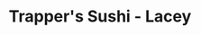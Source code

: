 ---
layout: place
title: "Trapper's Sushi - Lacey"
permalink: /washington/lacey/trapper-s-sushi-lacey.html
stateAbbr: WA
stateName: Washington
cityName: Lacey
seo:
  name: "Trapper's Sushi - Lacey"
  type: Restaurant
  links: null
description: "Looking for sushi in Lacey, Washington? Check out Trapper's Sushi - Lacey for a delightful Japanese dining experience. Enjoy a variety of sushi and other dis..."
place_id: ChIJS0XNE5YLkVQRm8PrZEidYgY
photos:
  - name: >-
      places/ChIJS0XNE5YLkVQRm8PrZEidYgY/photos/AeeoHcIHubzafqpD6Z3y7HkEgLgtu45U1_bQrxtMsWDoSCgixp9N3WVHedp8tGsGjo962AX4Uy5JfNYGcfjW6HSLXH1cdz_mJVLxLKcusw_7XjFgMb9STa4bqR0mT9qTxLjHPT9_oT3A-OmEuAmOaJHNQkSY2WFKYGH7H530ZlF1RgmXfQGPyqaY47jRfDP5t07OwvsA6i2iWX9s6g6VDRuNf4AMnPtk4xYfDbN8SYA4TWoIkoF6pJKXE3S3v2EfeZmx_-8NWefFoLRrlrPvY_h78BkVvOt_YuAp128QhPYT6PvO_Q
    widthPx: 2000
    heightPx: 1240
    authorAttributions:
      - displayName: Trapper's Sushi - Lacey
        uri: https://maps.google.com/maps/contrib/113207436504697981492
        photoUri: >-
          https://lh3.googleusercontent.com/a-/ALV-UjUrJG0AnuCIj8yf7uMt4N63WTyRvc4UNjJHwyrE__Q976zgOjs=s100-p-k-no-mo
    flagContentUri: >-
      https://www.google.com/local/imagery/report/?cb_client=maps_api_places.places_api&image_key=!1e10!2sAF1QipOoyYRu4INn6PoGwAzy9jgKRlIuCHETRG1fF5H6&hl=en-US
    googleMapsUri: >-
      https://www.google.com/maps/place//data=!3m4!1e2!3m2!1sAF1QipOoyYRu4INn6PoGwAzy9jgKRlIuCHETRG1fF5H6!2e10!4m2!3m1!1s0x54910b9613cd454b:0x6629d4864ebc39b
  - name: >-
      places/ChIJS0XNE5YLkVQRm8PrZEidYgY/photos/AeeoHcKnLJghQ1yz_FL27wTd32MoIDLC89bGGyGLRvrLRUqSw1aZLzEJbQVtq3Ohk9aXdN4pTlOBqdO4yumEcMaJdlH8RikpKzo3sT4pcx0kokqvGSTgaj2bX6QfBnLAR6HiFcjNu8UlIQU5489b9OZ01pizd0kHRCQMGciAtdyoP2Dyg_MMyayyHCIVBLVN2KNWoiYNOkOa11L_gl7MCTvCR47mv8i-6hj_xGVimHNQDuuU-8mmc9o2KcDVfiy0hHj_CjsXjFEaGEtXc4Myl3RwJZAuQdqxhLjOi21EcHTZ9GVh2w
    widthPx: 1188
    heightPx: 1186
    authorAttributions:
      - displayName: Trapper's Sushi - Lacey
        uri: https://maps.google.com/maps/contrib/113207436504697981492
        photoUri: >-
          https://lh3.googleusercontent.com/a-/ALV-UjUrJG0AnuCIj8yf7uMt4N63WTyRvc4UNjJHwyrE__Q976zgOjs=s100-p-k-no-mo
    flagContentUri: >-
      https://www.google.com/local/imagery/report/?cb_client=maps_api_places.places_api&image_key=!1e10!2sAF1QipPVu0lvxwsYoShvQsE8HQ4A3SV4QZvkrry3sc8w&hl=en-US
    googleMapsUri: >-
      https://www.google.com/maps/place//data=!3m4!1e2!3m2!1sAF1QipPVu0lvxwsYoShvQsE8HQ4A3SV4QZvkrry3sc8w!2e10!4m2!3m1!1s0x54910b9613cd454b:0x6629d4864ebc39b
  - name: >-
      places/ChIJS0XNE5YLkVQRm8PrZEidYgY/photos/AeeoHcJGUiOL5tNY_YtA0554PyNQINYE2DS0PMFhn_6JfEET-FEADe-LGPNTgXn3MSZ4z7gp_NTujuKEa2OeTZoNDizCStSlTRXRue2CN_VImyQthLlUrcxYI5cJh70nhAL6zba9dPDG3pTbeAMXOcvCaPvYFOKG7YDn2xRBE9kXdAe4LRyTqOxFxI8Sz0P8TutpPZQOAZDDd0x47uJaM7g0z7j6nuiNGGjCG3jgj6Ld9AU0lEprspqNiX6j-Yttj2F_iIsMe3-3nTpfpKox78dPL_x42Dub44aiyEQKaGjUdXpbqOLqE5y2yWcshnSfUaL12NDbxSzJZKIMfQNOnb5uoZ63wMW96EQaIlZOLS7bA78PwzE_lXrP0fwmuP4yPBYr2_7v0PfvcXBmlskRFO5YrSITDXI961iKH2lqcN_kofrwvQ
    widthPx: 4000
    heightPx: 3000
    authorAttributions:
      - displayName: Kevin Dao
        uri: https://maps.google.com/maps/contrib/107138007315334987504
        photoUri: >-
          https://lh3.googleusercontent.com/a/ACg8ocIPo2g8MLH8ZCwnXyOzf0BsiCSGknE-Dl1M7xY8V_pcJ0CSMg=s100-p-k-no-mo
    flagContentUri: >-
      https://www.google.com/local/imagery/report/?cb_client=maps_api_places.places_api&image_key=!1e10!2sCIHM0ogKEICAgICjnpvoZg&hl=en-US
    googleMapsUri: >-
      https://www.google.com/maps/place//data=!3m4!1e2!3m2!1sCIHM0ogKEICAgICjnpvoZg!2e10!4m2!3m1!1s0x54910b9613cd454b:0x6629d4864ebc39b
  - name: >-
      places/ChIJS0XNE5YLkVQRm8PrZEidYgY/photos/AeeoHcL4I6TeO6dsFOYxG1heB4oqoTO0nl8ZSp4sJk-l47-GPXQwHrs85kst45qpoBwqw0hue2k9ms5PmWqn52FbKwWVMMeQofRmAGU4zcs3ELNEz47EFY7qIIQMANTss4pAnNEy3c5q3DKU9vln6z42ya71riWXElhYwk8AvVF2vIWeN242ZNqq42lUCLhAU2D2YZ3EWhpmbWJxcNqTqItMakv_8VhREJLz-b3qM743FLqEJ00UpSUmKQO848X9JLW9JBcX-yfxekHEHLcfjKkwthcgcacw94CF16tIl1KI8a9Bik_DQJv2KHPLLjOcN3GxX7zbNQHM4Nzpoi3-WePaHxF9IH4oVLVsTo1KbWxZwxcVOlQ5GBPfQc71Wt7RgnpXLy-VnsWZKMOx0d1-gv9P0HfG0zCtte21h0wzRriHc78
    widthPx: 4032
    heightPx: 3024
    authorAttributions:
      - displayName: Aspen Sod
        uri: https://maps.google.com/maps/contrib/101478992262462924265
        photoUri: >-
          https://lh3.googleusercontent.com/a-/ALV-UjV84-vWD3TnQOCdJFOg3XxfHXlJUXoM40hIsDBwwmBEzS-EGoQ=s100-p-k-no-mo
    flagContentUri: >-
      https://www.google.com/local/imagery/report/?cb_client=maps_api_places.places_api&image_key=!1e10!2sCIHM0ogKEICAgIDr-PqHOQ&hl=en-US
    googleMapsUri: >-
      https://www.google.com/maps/place//data=!3m4!1e2!3m2!1sCIHM0ogKEICAgIDr-PqHOQ!2e10!4m2!3m1!1s0x54910b9613cd454b:0x6629d4864ebc39b
  - name: >-
      places/ChIJS0XNE5YLkVQRm8PrZEidYgY/photos/AeeoHcJelBE8THaS23Spf_LQrzQHvVcJFMYyJ4phvG0_acifoWuht98ePgwS06Wm_Zkrr46yxppP4spCfgySeA9bqsgKhrYK7t4Umcn3neO0OgT40296WGV9KCoGOyliR1S_bFhtC_JYpj72rdXgodagShVYoVJOgxM12Ks5onku5JjH6rDBwm7Q0SYhbjB6aFJQ4A4DnrFidlWGHN5sK2B3hRnm8pgMy0FtcnrJdJTfYRsT-DjxsCeUQrGwKLxyIPZW4qyIMB851mtybKwWGiEh3UvkQmS-B2j8-djf_1WcXb7MTP6l-_cbAPEZnJb5JfJWKIQNrTrPf6QCBjw-MLs1V05h9oQUPzKv8aRspBT489YHtOJDtzsZSdXugilOg0P5zxNDy9JTe1TBEocRGrD24aDbxn4tJ5mSz7-pJNPZ4DxT2A
    widthPx: 4080
    heightPx: 3072
    authorAttributions:
      - displayName: Drew Clancy
        uri: https://maps.google.com/maps/contrib/117610657022037279595
        photoUri: >-
          https://lh3.googleusercontent.com/a-/ALV-UjVShVclBLCkSW7xc_43kAm45fk8Kwjj-fGF98vhYu8h7taiT87XTA=s100-p-k-no-mo
    flagContentUri: >-
      https://www.google.com/local/imagery/report/?cb_client=maps_api_places.places_api&image_key=!1e10!2sCIHM0ogKEICAgIDr_-65bA&hl=en-US
    googleMapsUri: >-
      https://www.google.com/maps/place//data=!3m4!1e2!3m2!1sCIHM0ogKEICAgIDr_-65bA!2e10!4m2!3m1!1s0x54910b9613cd454b:0x6629d4864ebc39b
  - name: >-
      places/ChIJS0XNE5YLkVQRm8PrZEidYgY/photos/AeeoHcI5PJeKwBZwaCbMY9-lcbnxKiqtOFFSFTqkgOvkUaUbXDKP0TJmM6vYyh67IqWwU4Ck7akl8s_FPaI5aYRfwDY42MCrKQ8KrH3BMRPijGyZQo-6ul80qIrkjLQzq4733SBQ2UWfF220WoY_ZQK2DQ0qUlS16ZbuoSwNMu_sYkIHpU9T1lAMLhfcIyjVa9P-ZmjS_jhE717D3zUbnHlXbUF8lR0-6hNLclHiY88G1xOFQIXiS0nQNAWoIujDxt62Tdhf8t9OazqlhTXxKQk1xfr3XLyB8kqdR5pVo24kBOZ2u9rgJr99rjR-xO8RUjRciWsCWCz__W9gu362k1cce5I2o2faBf3zg4No22mue-dIbgi2GpjPQbx9mnsWQryjwOL7_uagML1vj0o_3o5tK-rpMu_WtD8Hrz05x78LL5o
    widthPx: 3024
    heightPx: 4032
    authorAttributions:
      - displayName: Kyla Huntley
        uri: https://maps.google.com/maps/contrib/118333646433576312001
        photoUri: >-
          https://lh3.googleusercontent.com/a-/ALV-UjVg6zLWY2h_E2K0-lNBeO8fXN7ZP4O_6s1yEtnZTmifYQ-TASI=s100-p-k-no-mo
    flagContentUri: >-
      https://www.google.com/local/imagery/report/?cb_client=maps_api_places.places_api&image_key=!1e10!2sCIHM0ogKEICAgIDju9rMFw&hl=en-US
    googleMapsUri: >-
      https://www.google.com/maps/place//data=!3m4!1e2!3m2!1sCIHM0ogKEICAgIDju9rMFw!2e10!4m2!3m1!1s0x54910b9613cd454b:0x6629d4864ebc39b
  - name: >-
      places/ChIJS0XNE5YLkVQRm8PrZEidYgY/photos/AeeoHcKWzvSOK-WiRr21nk96rQChG1bzcvZkvEO4asd2E2wtgSiYDhjd2BEelsZb3z7dWQ3l4IVbZLQhOKAQN7K7OVZMOjmYYo6Vnib0pr5g2EcbTLgZINVfNYXZF4CuS8Y7vofQYi5SoFLoH966JC7CFVCGDvtTGl-rpv7TINTBjH8Z3Ahkey2K0Zjbj2HGTnBQ7VKap47TMsSVL7_D-UNKe7hq4rY1Z6sGoZg3UCn7yCgPCYXjh3RXRDcd31kggHscmLCmz50Y8uFVjl0NpCx5G9oyg4XkmBzJyRQzdLDnl9_-f333Wq6xjKlVSkGSIAtaV_kfAGtqpUpqkWR-U546rEGHznhJXH328lty1fWefMGPSM-TYXVlBJP-XJND0W2fammDNa3io7Vcyg45jtLQRzm7om-iGvhey1pU3j0isrTXQqM5
    widthPx: 3000
    heightPx: 4000
    authorAttributions:
      - displayName: Christina McGathy
        uri: https://maps.google.com/maps/contrib/104109659435859754948
        photoUri: >-
          https://lh3.googleusercontent.com/a-/ALV-UjVfdpln9phLZ55-8-0OSH1dNYBAoi7nT_xmxSIDZo1qTSQ-2H3JKw=s100-p-k-no-mo
    flagContentUri: >-
      https://www.google.com/local/imagery/report/?cb_client=maps_api_places.places_api&image_key=!1e10!2sCIHM0ogKEICAgICdi_6ssgE&hl=en-US
    googleMapsUri: >-
      https://www.google.com/maps/place//data=!3m4!1e2!3m2!1sCIHM0ogKEICAgICdi_6ssgE!2e10!4m2!3m1!1s0x54910b9613cd454b:0x6629d4864ebc39b
  - name: >-
      places/ChIJS0XNE5YLkVQRm8PrZEidYgY/photos/AeeoHcL0K0pyfaIwCX1m2P8xB8yAmEGZs246kEcqgJsdqytXROB2dhtMM7un12S_B0MubPVbh4uA7tH43HOscn9BG0NA1YIWJtwsLdVkg9ucKw6xkbuzUkeiOelKgW_HnxIZ6hAKsAGoeoQjYamyffAVPPcbzT-MwJnZCP_OXh0wsHfrzFzkwoOkmeP6Vsb7UWt0DlUHX4nTg1dgCmNPYqCoSsmn3Nf80yPvz7PrUF5YTH6YtHqSbhys34_td6Cc9sOpssvhz6byqlrg2ZJJX3wHBc8gh09iEZVIO3hlqNGBuEp4H_aq01R94fUYDDfAr1vCyiTmCCym51i2wH8Vmxf5fnkPUdPTzQDqTjg_JbOZtQjdLsiHbUFi8sBHaLxmg2ir8fDiQnoerjKHa4jJOjs6Ivz2aNFeZmeC8U9l8MCQ9P2fELZ7
    widthPx: 4080
    heightPx: 3072
    authorAttributions:
      - displayName: Drew Clancy
        uri: https://maps.google.com/maps/contrib/117610657022037279595
        photoUri: >-
          https://lh3.googleusercontent.com/a-/ALV-UjVShVclBLCkSW7xc_43kAm45fk8Kwjj-fGF98vhYu8h7taiT87XTA=s100-p-k-no-mo
    flagContentUri: >-
      https://www.google.com/local/imagery/report/?cb_client=maps_api_places.places_api&image_key=!1e10!2sCIHM0ogKEICAgIDr_57aogE&hl=en-US
    googleMapsUri: >-
      https://www.google.com/maps/place//data=!3m4!1e2!3m2!1sCIHM0ogKEICAgIDr_57aogE!2e10!4m2!3m1!1s0x54910b9613cd454b:0x6629d4864ebc39b
  - name: >-
      places/ChIJS0XNE5YLkVQRm8PrZEidYgY/photos/AeeoHcK8vcmvnxqTKOubF8Pvjulf8vS6RKAa4Lv-u46HBTmjNaNWb94GFPVwu2kium_UVzPCEq8xj2ouh5OPYeLOBiFyeSDFkaflQVf2chCSgQo6bW5vQe3HudXoLMSAVveotGGWj1H_N0lhdgoqO2evfSWRLd4rmiiJNrZkxop1QjXir1VaitFbJj0VFcEwRWsC3vpdFrfwEUGDVIi_ASClGhIc8QVP6gLSeJ2MjdN4ekI9mCUTVsrL4W9uo13odyGr88JUs5jvY1vvfJCOv_XxdPvg_en1Mfn81FUXoV2DfMKwcvXftRLFn3kIoQYlchs8RDWF4mgRv55oRiPOtlzKr3MgC7LqjjIxOMSa9sSRo8nd66U73FG7gbSavprOSlVLfHS6ooFVIxzPrKGUgJEegpxEUdcZ-kQP337S-GTd4mddYDWf
    widthPx: 4032
    heightPx: 3024
    authorAttributions:
      - displayName: Niara Novak
        uri: https://maps.google.com/maps/contrib/114064040567257395052
        photoUri: >-
          https://lh3.googleusercontent.com/a-/ALV-UjXwPvP5UvyXVNMyxAzedZ_SOQnSQ1QlzVhcpMejnidR_b0EzPVg=s100-p-k-no-mo
    flagContentUri: >-
      https://www.google.com/local/imagery/report/?cb_client=maps_api_places.places_api&image_key=!1e10!2sCIHM0ogKEICAgICTsuKorAE&hl=en-US
    googleMapsUri: >-
      https://www.google.com/maps/place//data=!3m4!1e2!3m2!1sCIHM0ogKEICAgICTsuKorAE!2e10!4m2!3m1!1s0x54910b9613cd454b:0x6629d4864ebc39b
  - name: >-
      places/ChIJS0XNE5YLkVQRm8PrZEidYgY/photos/AeeoHcIJPW5b-ob40xQtS2p88vHkzQjHaW5Cl2WO8K1gBnR5IIq5ip5M1BuF4XZp7vYGmPNiMhrdvVQUpmzFYBs1i49fmuLoGk7ESH0BVoT19A0A-VikS5ry2UNz141OdlDqsXRNORpPVjyn8-KyTupJjPcRYfzhsfVQO7swmEW9TEPAeRH6nDe2VfOMmoLV66LCjn3VWUCnVnFMuimI0v8qb-tb0S_dh2blAOoiShnRPBct0z-q78HShYjcc7tCgt309nlgnbCVOmDbEq903FsCMtE1s8PCAY4b_RAprasQJgjF7NjCVc775XJpiordlt0A4JLZ1fv4kVz5_tcOck6BIRR4iKE0KoeQo5IWpZd60ETH1B52AFQrRb9DgdEv9M04HUm_asrEJMNH3bpGAQn_jzaKNwyqRDdL4tJRZqh_emzIP5EW
    widthPx: 2992
    heightPx: 2992
    authorAttributions:
      - displayName: Christina Sisavath
        uri: https://maps.google.com/maps/contrib/106481137404021902034
        photoUri: >-
          https://lh3.googleusercontent.com/a-/ALV-UjUL0IhJpLGHfXYkF1TzX8a0SGjhamOjEVXpQRu33I9UFoaQnsO8=s100-p-k-no-mo
    flagContentUri: >-
      https://www.google.com/local/imagery/report/?cb_client=maps_api_places.places_api&image_key=!1e10!2sCIHM0ogKEICAgIDb8p_n6gE&hl=en-US
    googleMapsUri: >-
      https://www.google.com/maps/place//data=!3m4!1e2!3m2!1sCIHM0ogKEICAgIDb8p_n6gE!2e10!4m2!3m1!1s0x54910b9613cd454b:0x6629d4864ebc39b
address: 1360 Galaxy Dr NE, Lacey, WA 98516, USA
street: 1360 Galaxy Dr NE
city: Lacey
state: WA
zip: '98516'
country: USA
neighborhood: null
latitude: '47.059401'
longitude: '-122.768008'
accessibility_options:
  wheelchairAccessibleParking: true
  wheelchairAccessibleEntrance: true
  wheelchairAccessibleRestroom: true
  wheelchairAccessibleSeating: true
business_status: OPERATIONAL
name: Trapper's Sushi - Lacey
google_maps_links:
  directionsUri: >-
    https://www.google.com/maps/dir//''/data=!4m7!4m6!1m1!4e2!1m2!1m1!1s0x54910b9613cd454b:0x6629d4864ebc39b!3e0
  placeUri: https://maps.google.com/?cid=460103046201590683
  writeAReviewUri: >-
    https://www.google.com/maps/place//data=!4m3!3m2!1s0x54910b9613cd454b:0x6629d4864ebc39b!12e1
  reviewsUri: >-
    https://www.google.com/maps/place//data=!4m4!3m3!1s0x54910b9613cd454b:0x6629d4864ebc39b!9m1!1b1
  photosUri: >-
    https://www.google.com/maps/place//data=!4m3!3m2!1s0x54910b9613cd454b:0x6629d4864ebc39b!10e5
primary_type: Sushi Restaurant
opening_hours:
  regular: null
  current: null
secondary_opening_hours:
  regular:
    weekdayDescriptions: null
    type: null
  current:
    weekdayDescriptions: null
    type: null
phone: null
price_level: null
price_range: null
rating: null
rating_count: 0
website: null
reviews: null
parking_options: null
payment_options: null
allow_dogs: null
curbside_pickup: null
delivery: null
dine_in: null
good_for_children: null
good_for_groups: null
good_for_sports: null
live_music: null
menu_for_children: null
outdoor_seating: null
reservable: null
restroom: null
serves_beer: null
serves_breakfast: null
serves_brunch: null
serves_cocktails: null
serves_coffee: null
serves_dinner: null
serves_dessert: null
serves_lunch: null
serves_vegetarian_food: null
serves_wine: null
takeout: null
summary: null

---